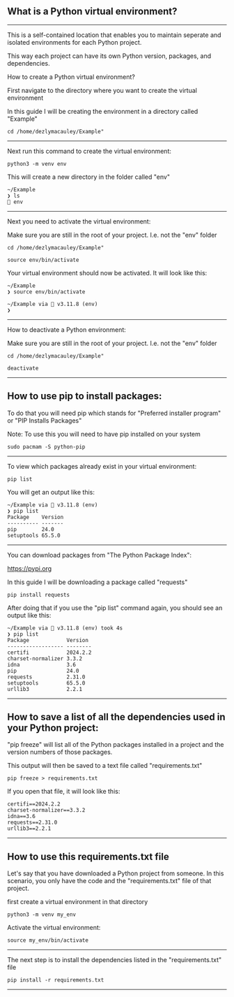 ## What is a Python virtual environment?

---

This is a self-contained location that enables you to maintain seperate
and isolated environments for each Python project.

This way each project can have its own Python version, packages,
and dependencies.

How to create a Python virtual environment?

First navigate to the directory 
where you want to create the virtual environment

In this guide I will be creating the environment 
in a directory called "Example"

```
cd /home/dezlymacauley/Example"
```

---

Next run this command to create the virtual environment:

```
python3 -m venv env
```

This will create a new directory in the folder called "env"

```
~/Example
❯ ls
 env
```

---

Next you need to activate the virtual environment:

Make sure you are still in the root of your project. 
I.e. not the "env" folder

```
cd /home/dezlymacauley/Example"
```


```
source env/bin/activate
```

Your virtual environment should now be activated. It will look like this:

```
~/Example
❯ source env/bin/activate

~/Example via  v3.11.8 (env)
❯
```

---

How to deactivate a Python environment:


Make sure you are still in the root of your project. 
I.e. not the "env" folder

```
cd /home/dezlymacauley/Example"
```

```
deactivate
```

---

## How to use pip to install packages:

To do that you will need pip which stands for "Preferred installer program" or
"PIP Installs Packages"

Note: To use this you will need to have pip installed on your system

```
sudo pacmam -S python-pip
```

---

To view which packages already exist in your virtual environment:

```
pip list
```

You will get an output like this:

```
~/Example via  v3.11.8 (env)
❯ pip list
Package    Version
---------- -------
pip        24.0
setuptools 65.5.0
```

---

You can download packages from "The Python Package Index":

https://pypi.org

In this guide I will be downloading a package called "requests"

```
pip install requests
```

After doing that if you use the "pip list" command again,
you should see an output like this:


```
~/Example via  v3.11.8 (env) took 4s
❯ pip list
Package            Version
------------------ --------
certifi            2024.2.2
charset-normalizer 3.3.2
idna               3.6
pip                24.0
requests           2.31.0
setuptools         65.5.0
urllib3            2.2.1
```

---

## How to save a list of all the dependencies used in your Python project:

"pip freeze" will list all of the Python packages installed in a project
and the version numbers of those packages. 

This output will then be saved to a text file called "requirements.txt"
```
pip freeze > requirements.txt
```

If you open that file, it will look like this:

```
certifi==2024.2.2
charset-normalizer==3.3.2
idna==3.6
requests==2.31.0
urllib3==2.2.1
```

---

## How to use this requirements.txt file

Let's say that you have downloaded a Python project from someone.
In this scenario, you only have the code 
and the "requirements.txt" file of that project.

first create a virtual environment in that directory

```
python3 -m venv my_env
```

Activate the virtual environment:

```
source my_env/bin/activate
```

---

The next step is to install the dependencies listed in the "requirements.txt"
file

```
pip install -r requirements.txt
```

---

